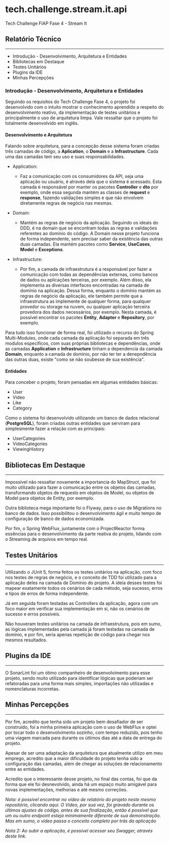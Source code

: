 # tech.challenge.stream.it.api
Tech Challenge FIAP Fase 4 - Stream It


## Relatório Técnico

---
- Introdução - Desenvolvimento, Arquitetura e Entidades
- Bibliotecas em Destaque
- Testes Unitários
- Plugins da IDE
- Minhas Percepções

### Introdução - Desenvolvimento, Arquitetura e Entidades

Seguindo os requisitos do Tech Challenge Fase 4, o projeto foi desenvolvido
com o intuito mostrar o conhecimento aprendido a respeito do desenvolvimento
reativo, da implementação de testes unitários e principalmente o uso de 
arquitetura limpa. Vale ressaltar que o projeto foi totalmente desenvolvido
em inglês.

#### Desenvolvimento e Arquitetura

Falando sobre arquitetura, para a concepção desse sistema foram criadas
três camadas de código, a **Aplication**, o **Domain** e a **Infrastructure**.
Cada uma das camadas tem seu uso e suas responsabilidades.

- Application:
  - Faz a comunicação com os consumidores da API, seja uma aplicação ou usuário,
  é através dela que o sistema é acessado. Esta camada é responsável por manter
  os pacotes **Controller** e **dto** por exemplo, onde essa segunda mantém as 
  classes de **request** e **response**, fazendo validações simples e que não
  envolvem diretamente regras de negócio nas mesmas.

- Domain:
  - Mantém as regras de negócio da aplicação. Seguindo os ideais do DDD, 
  é na domain que se encontram todas as regras e validações referentes ao
  domínio do código. A Domain nesse projeto funciona de forma independente,
  sem precisar saber da existência das outras duas camadas. Ela mantém pacotes
  como **Service**, **UseCases**, **Model** e **Exceptions**.

- Infrastructure:
  - Por fim, a camada de infraestrutura é a responsável por fazer a comunicação
  com todas as dependências externas, como bancos de dados ou aplicações terceiras,
  por exemplo. Além disso, ela implementa as diversas interfaces encontradas na camada
  de domínio na aplicação. Dessa forma, enquanto o domínio mantém as regras de negócio
  da aplicação, ele também permite que a infraestrutura as implemente de qualquer forma,
  para qualquer provedor ou storage na nuvem, ou qualquer aplicação terceira provedora
  dos dados necessários, por exemplo. Nesta camada, é possível encontrar os pacotes
  **Entity**, **Adapter** e **Repository**, por exemplo.

Para tudo isso funcionar de forma real, foi utilizado o recurso do Spring Multi-Modules,
onde cada camada da aplicação foi separada em três modulos específicos, com suas próprias
bibliotecas e dependências, onde as camadas **Application** e **Infrastructure**
tinham a dependencia da camada **Domain**, enquanto a camada de domínio, por não ter
ter a denepndência das outras duas, existe "como se não soubesse de sua existência".


#### Entidades

Para conceber o projeto, foram pensadas em algumas entidades básicas:
- User
- Video
- Like
- Category

Como o sistema foi desenvolvido utilizando um banco de dados relacional 
(**PostgreSQL**), foram criadas outras entidades que serviram para
simplesmente fazer a relação com as principais:
- UserCategories
- VideoCategories
- ViewingHistory


## Bibliotecas Em Destaque

---

Impossível não ressaltar novamente a importancia do MapStruct, que foi
muito utilizado para fazer a comunicação entre os objetos das camadas,
transformando objetos de requests em objetos de Model, ou objetos de Model
para objetos de Entity, por exemplo.

Outra biblioteca mega importante foi o Flyway, para o uso de Migrations no
banco de dados. Isso possibilitou o desenvolvimento ágil e muito tempo de
configuração de banco de dados economizada.

Por fim, o Spring WebFlux, juntamente com o ProjectReactor forma essências
para o desenvolvimento da parte reativa do projeto, lidando com o Streaming
de arquivos em tempo real.

## Testes Unitários

---

Utilizando o JUnit 5, forma feitos os testes unitários na aplicação, com
foco nos testes de regras de negócio, e o conceito de TDD foi utilizado
para a aplicação deles na camada de Domínio do projeto. A ideia desses testes
foi mapear exatamente todos os cenários de cada método, seja sucesso, erros
e tipos de erros de forma independente.

Já em seguida foram testadas as Controllers da aplicação, agora com um foco maior
em verificar sua implementação em si, não os cenários de sucesso e erros possíveis.


Não houveram testes unitários na camada de infraestrutura, pois em sumo, as lógicas
implementadas pela camada já foram testadas na camada de domínio, e por fim, seria apenas
repetição de código para chegar nos mesmos resultados.


## Plugins da IDE

---

O SonarLint foi um ótimo companheiro de desenvolvimento para esse projeto,
sendo muito utilizado para identificar lógicas que poderiam ser refatoradas para
uma forma mais simples, importações não utilizadas e nomenclaturas incorretas.


## Minhas Percepções

---

Por fim, acredito que tenha sido um projeto bem desafiador de ser construído,
foi a minha primeira aplicação com o uso de WebFlux e optei por tocar todo
o desenvolvimento sozinho, com tempo reduzido, pois tenho uma viagem marcada para
durante os útlimos dias até a data de entrega do projeto.

Apesar de ser uma adaptação da arquitetura que atualmente utilizo em meu emprego, 
acredito que a maior dificuldade do projeto tenha sido a configuração das camadas,
além de chegar as soluções de relacionamento entre as entidades.

Acredito que o interessante desse projeto, no final das contas, foi que da forma que
ele foi desnevolvido, ainda há um espaço muito amigável para novas implementações,
melhorias e até mesmo correções.

*Nota: é possível encontrar no vídeo de relatório do projeto neste mesmo repositório, 
clicando aqui. O Vídeo, por sua vez, foi gravado durante os últimos ajustes de código, antes
de sua finalização, então é possível que um ou outro endpoint esteja mínimamente diferente
de sua demonstração. Mas em sumo, o vídeo passa o conceito completo por trás da aplicação*


*Nota 2: Ao subir a aplicação, é possível acessar seu Swagger, através deste link.*